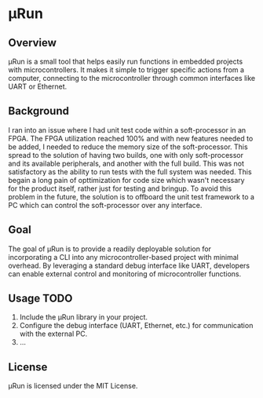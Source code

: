 # µRun

## Overview

µRun is a small tool that helps easily run functions in embedded projects with microcontrollers. It makes it simple to trigger specific actions from a computer, connecting to the microcontroller through common interfaces like UART or Ethernet.

## Background

I ran into an issue where I had unit test code within a soft-processor in an FPGA. The FPGA utilization reached 100% and with new features needed to be added, I needed to reduce the memory size of the soft-processor. This spread to the solution of having two builds, one with only soft-processor and its available peripherals, and another with the full build. This was not satisfactory as the ability to run tests with the full system was needed. This begain a long pain of opttimization for code size which wasn't necessary for the product itself, rather just for testing and bringup. To avoid this problem in the future, the solution is to offboard the unit test framework to a PC which can control the soft-processor over any interface.

## Goal

The goal of µRun is to provide a readily deployable solution for incorporating a CLI into any microcontroller-based project with minimal overhead. By leveraging a standard debug interface like UART, developers can enable external control and monitoring of microcontroller functions.

## Usage TODO

1. Include the µRun library in your project.
2. Configure the debug interface (UART, Ethernet, etc.) for communication with the external PC.
3. ...

## License

µRun is licensed under the MIT License.
